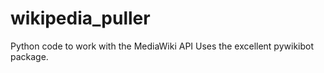 # wikipedia_puller
Python code to work with the MediaWiki API
Uses the excellent pywikibot package.
